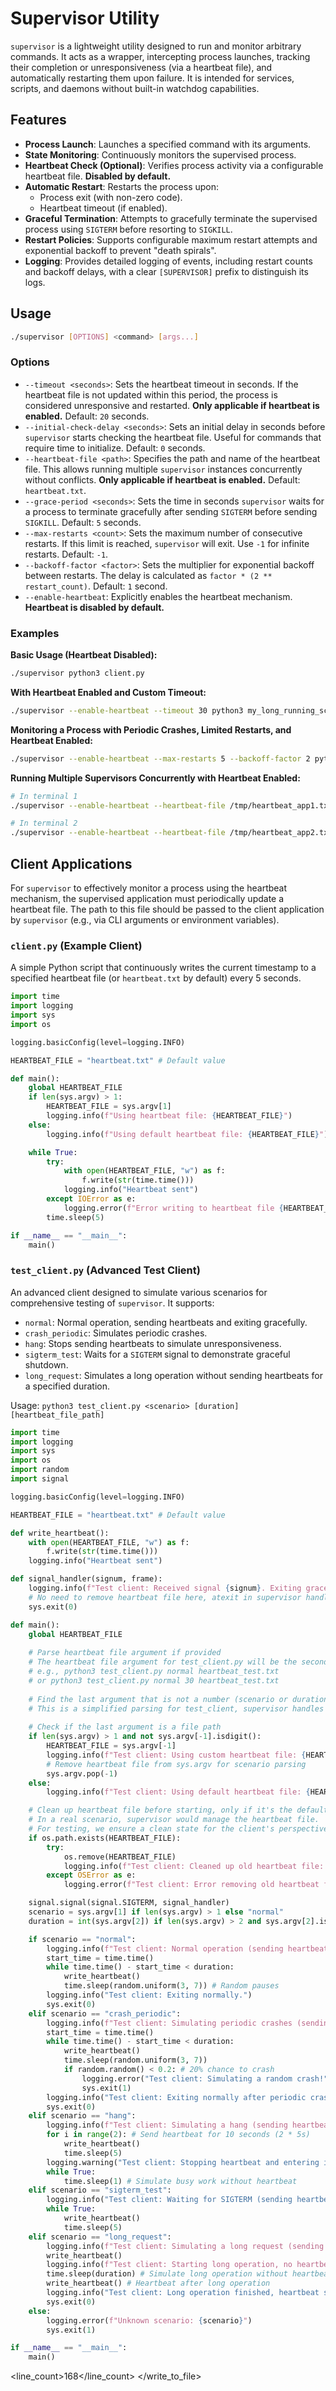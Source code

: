 # Supervisor Utility

`supervisor` is a lightweight utility designed to run and monitor arbitrary commands. It acts as a wrapper, intercepting process launches, tracking their completion or unresponsiveness (via a heartbeat file), and automatically restarting them upon failure. It is intended for services, scripts, and daemons without built-in watchdog capabilities.

## Features

*   **Process Launch**: Launches a specified command with its arguments.
*   **State Monitoring**: Continuously monitors the supervised process.
*   **Heartbeat Check (Optional)**: Verifies process activity via a configurable heartbeat file. **Disabled by default.**
*   **Automatic Restart**: Restarts the process upon:
    *   Process exit (with non-zero code).
    *   Heartbeat timeout (if enabled).
*   **Graceful Termination**: Attempts to gracefully terminate the supervised process using `SIGTERM` before resorting to `SIGKILL`.
*   **Restart Policies**: Supports configurable maximum restart attempts and exponential backoff to prevent "death spirals".
*   **Logging**: Provides detailed logging of events, including restart counts and backoff delays, with a clear `[SUPERVISOR]` prefix to distinguish its logs.

## Usage

```bash
./supervisor [OPTIONS] <command> [args...]
```

### Options

*   `--timeout <seconds>`: Sets the heartbeat timeout in seconds. If the heartbeat file is not updated within this period, the process is considered unresponsive and restarted. **Only applicable if heartbeat is enabled.** Default: `20` seconds.
*   `--initial-check-delay <seconds>`: Sets an initial delay in seconds before `supervisor` starts checking the heartbeat file. Useful for commands that require time to initialize. Default: `0` seconds.
*   `--heartbeat-file <path>`: Specifies the path and name of the heartbeat file. This allows running multiple `supervisor` instances concurrently without conflicts. **Only applicable if heartbeat is enabled.** Default: `heartbeat.txt`.
*   `--grace-period <seconds>`: Sets the time in seconds `supervisor` waits for a process to terminate gracefully after sending `SIGTERM` before sending `SIGKILL`. Default: `5` seconds.
*   `--max-restarts <count>`: Sets the maximum number of consecutive restarts. If this limit is reached, `supervisor` will exit. Use `-1` for infinite restarts. Default: `-1`.
*   `--backoff-factor <factor>`: Sets the multiplier for exponential backoff between restarts. The delay is calculated as `factor * (2 ** restart_count)`. Default: `1` second.
*   `--enable-heartbeat`: Explicitly enables the heartbeat mechanism. **Heartbeat is disabled by default.**

### Examples

**Basic Usage (Heartbeat Disabled):**
```bash
./supervisor python3 client.py
```

**With Heartbeat Enabled and Custom Timeout:**
```bash
./supervisor --enable-heartbeat --timeout 30 python3 my_long_running_script.py
```

**Monitoring a Process with Periodic Crashes, Limited Restarts, and Heartbeat Enabled:**
```bash
./supervisor --enable-heartbeat --max-restarts 5 --backoff-factor 2 python3 test_client.py crash_periodic 60
```

**Running Multiple Supervisors Concurrently with Heartbeat Enabled:**
```bash
# In terminal 1
./supervisor --enable-heartbeat --heartbeat-file /tmp/heartbeat_app1.txt python3 client_app1.py

# In terminal 2
./supervisor --enable-heartbeat --heartbeat-file /tmp/heartbeat_app2.txt python3 client_app2.py
```

## Client Applications

For `supervisor` to effectively monitor a process using the heartbeat mechanism, the supervised application must periodically update a heartbeat file. The path to this file should be passed to the client application by `supervisor` (e.g., via CLI arguments or environment variables).

### `client.py` (Example Client)

A simple Python script that continuously writes the current timestamp to a specified heartbeat file (or `heartbeat.txt` by default) every 5 seconds.

```python
import time
import logging
import sys
import os

logging.basicConfig(level=logging.INFO)

HEARTBEAT_FILE = "heartbeat.txt" # Default value

def main():
    global HEARTBEAT_FILE
    if len(sys.argv) > 1:
        HEARTBEAT_FILE = sys.argv[1]
        logging.info(f"Using heartbeat file: {HEARTBEAT_FILE}")
    else:
        logging.info(f"Using default heartbeat file: {HEARTBEAT_FILE}")

    while True:
        try:
            with open(HEARTBEAT_FILE, "w") as f:
                f.write(str(time.time()))
            logging.info("Heartbeat sent")
        except IOError as e:
            logging.error(f"Error writing to heartbeat file {HEARTBEAT_FILE}: {e}")
        time.sleep(5)

if __name__ == "__main__":
    main()
```

### `test_client.py` (Advanced Test Client)

An advanced client designed to simulate various scenarios for comprehensive testing of `supervisor`. It supports:
*   `normal`: Normal operation, sending heartbeats and exiting gracefully.
*   `crash_periodic`: Simulates periodic crashes.
*   `hang`: Stops sending heartbeats to simulate unresponsiveness.
*   `sigterm_test`: Waits for a `SIGTERM` signal to demonstrate graceful shutdown.
*   `long_request`: Simulates a long operation without sending heartbeats for a specified duration.

Usage: `python3 test_client.py <scenario> [duration] [heartbeat_file_path]`

```python
import time
import logging
import sys
import os
import random
import signal

logging.basicConfig(level=logging.INFO)

HEARTBEAT_FILE = "heartbeat.txt" # Default value

def write_heartbeat():
    with open(HEARTBEAT_FILE, "w") as f:
        f.write(str(time.time()))
    logging.info("Heartbeat sent")

def signal_handler(signum, frame):
    logging.info(f"Test client: Received signal {signum}. Exiting gracefully.")
    # No need to remove heartbeat file here, atexit in supervisor handles it
    sys.exit(0)

def main():
    global HEARTBEAT_FILE
    
    # Parse heartbeat file argument if provided
    # The heartbeat file argument for test_client.py will be the second argument after the scenario
    # e.g., python3 test_client.py normal heartbeat_test.txt
    # or python3 test_client.py normal 30 heartbeat_test.txt
    
    # Find the last argument that is not a number (scenario or duration)
    # This is a simplified parsing for test_client, supervisor handles its own args
    
    # Check if the last argument is a file path
    if len(sys.argv) > 1 and not sys.argv[-1].isdigit():
        HEARTBEAT_FILE = sys.argv[-1]
        logging.info(f"Test client: Using custom heartbeat file: {HEARTBEAT_FILE}")
        # Remove heartbeat file from sys.argv for scenario parsing
        sys.argv.pop(-1)
    else:
        logging.info(f"Test client: Using default heartbeat file: {HEARTBEAT_FILE}")

    # Clean up heartbeat file before starting, only if it's the default one or explicitly managed by client
    # In a real scenario, supervisor would manage the heartbeat file.
    # For testing, we ensure a clean state for the client's perspective.
    if os.path.exists(HEARTBEAT_FILE):
        try:
            os.remove(HEARTBEAT_FILE)
            logging.info(f"Test client: Cleaned up old heartbeat file: {HEARTBEAT_FILE}")
        except OSError as e:
            logging.error(f"Test client: Error removing old heartbeat file {HEARTBEAT_FILE}: {e}")

    signal.signal(signal.SIGTERM, signal_handler)
    scenario = sys.argv[1] if len(sys.argv) > 1 else "normal"
    duration = int(sys.argv[2]) if len(sys.argv) > 2 and sys.argv[2].isdigit() else 30 # Default duration for some scenarios

    if scenario == "normal":
        logging.info(f"Test client: Normal operation (sending heartbeat for {duration} seconds)")
        start_time = time.time()
        while time.time() - start_time < duration:
            write_heartbeat()
            time.sleep(random.uniform(3, 7)) # Random pauses
        logging.info("Test client: Exiting normally.")
        sys.exit(0)
    elif scenario == "crash_periodic":
        logging.info(f"Test client: Simulating periodic crashes (sending heartbeat for {duration} seconds)")
        start_time = time.time()
        while time.time() - start_time < duration:
            write_heartbeat()
            time.sleep(random.uniform(3, 7))
            if random.random() < 0.2: # 20% chance to crash
                logging.error("Test client: Simulating a random crash!")
                sys.exit(1)
        logging.info("Test client: Exiting normally after periodic crashes.")
        sys.exit(0)
    elif scenario == "hang":
        logging.info(f"Test client: Simulating a hang (sending heartbeat for 10 seconds, then stopping heartbeat and looping)")
        for i in range(2): # Send heartbeat for 10 seconds (2 * 5s)
            write_heartbeat()
            time.sleep(5)
        logging.warning("Test client: Stopping heartbeat and entering infinite loop. Supervisor should detect timeout.")
        while True:
            time.sleep(1) # Simulate busy work without heartbeat
    elif scenario == "sigterm_test":
        logging.info("Test client: Waiting for SIGTERM (sending heartbeat)")
        while True:
            write_heartbeat()
            time.sleep(5)
    elif scenario == "long_request":
        logging.info(f"Test client: Simulating a long request (sending heartbeat, then pausing for {duration}s without heartbeat)")
        write_heartbeat()
        logging.info(f"Test client: Starting long operation, no heartbeat for {duration} seconds.")
        time.sleep(duration) # Simulate long operation without heartbeat
        write_heartbeat() # Heartbeat after long operation
        logging.info("Test client: Long operation finished, heartbeat sent. Exiting.")
        sys.exit(0)
    else:
        logging.error(f"Unknown scenario: {scenario}")
        sys.exit(1)

if __name__ == "__main__":
    main()
```
<line_count>168</line_count>
</write_to_file>